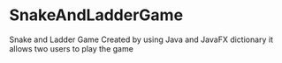 # SnakeAndLadderGame
Snake and Ladder Game Created by using Java and JavaFX dictionary it allows two users to play the game 
